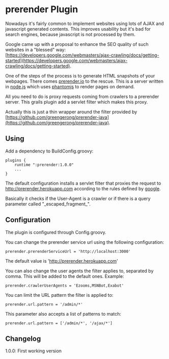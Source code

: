 prerender Plugin
================

Nowadays it's fairly common to implement websites using lots of AJAX and javascript generated contents. This improves usability but it's bad for search engines, because javascript is not processed by them.

Google came up with a proposal to enhance the SEO quality of such websites in a  "blessed" way: [https://developers.google.com/webmasters/ajax-crawling/docs/getting-started](https://developers.google.com/webmasters/ajax-crawling/docs/getting-started).

One of the steps of the process is to generate HTML snapshots of your webpages. There comes [prerender.io](http://prerender.io) to the rescue. This is a server written in [node.js](http://nodejs.org) which uses [phantomjs](http://phantomjs.org) to render pages on demand.

All you need to do is proxy requests coming from crawlers to a prerender server. This grails plugin add a servlet filter which makes this proxy.

Actually this is just a thin wrapper around the filter provided by [https://github.com/greengerong/prerender-java](https://github.com/greengerong/prerender-java).

Using
-----

Add a dependency to BuildConfig.groovy:

	plugins {
		runtime ":prerender:1.0.0"
		...
	}

The default configuration installs a servlet filter that proxies the request to http://prerender.herokuapp.com according to the rules defined by [google](https://developers.google.com/webmasters/ajax-crawling/docs/getting-started).

Basically it checks if the User-Agent is a crawler or if there is a query parameter called "\_escaped\_fragment\_".

Configuration
-------------

The plugin is configured through Config.groovy.

You can change the prerender service url using the following configuration:

	prerender.prerenderServiceUrl = 'http://localhost:3000'

The default value is 'http://prerender.herokuapp.com'

You can also change the user agents the filter applies to, separated by comma. This will be added to the default ones. Example: 

	prerender.crawlerUserAgents = 'Ezooms,MSNBot,Exabot'

You can limit the URL pattern the filter is applied to:

	prerender.url.pattern = '/admin/*'
	
This parameter also accepts a list of patterns to match:

	prerender.url.pattern = ['/admin/*', '/ajax/*']
	
Changelog
---------

1.0.0: First working version
